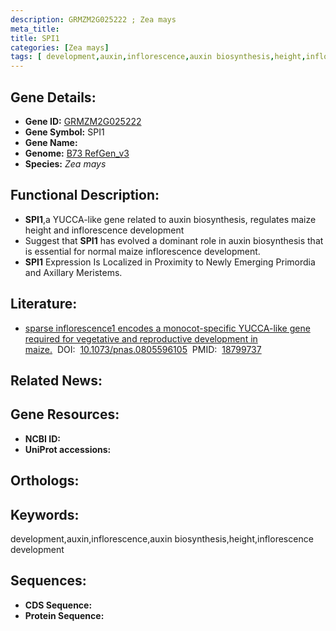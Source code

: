 ```yaml
---
description: GRMZM2G025222 ; Zea mays
meta_title:
title: SPI1
categories: [Zea mays]
tags: [ development,auxin,inflorescence,auxin biosynthesis,height,inflorescence development ]
---
```


## Gene Details:
- **Gene ID:**	[GRMZM2G025222]()
- **Gene Symbol:** SPI1
- **Gene Name:** 
- **Genome:** [B73 RefGen_v3]()
- **Species:** *Zea mays*

## Functional Description:
   - **SPI1**,a YUCCA-like gene related to auxin biosynthesis, regulates maize height and inflorescence development
   - Suggest that **SPI1** has evolved a dominant role in auxin biosynthesis that is essential for normal maize inflorescence development.
   - **SPI1** Expression Is Localized in Proximity to Newly Emerging Primordia and Axillary Meristems.

## Literature:
   - [sparse inflorescence1 encodes a monocot-specific YUCCA-like gene required for vegetative and reproductive development in maize.]( https://cn.bing.com/search?q=SPI1+Gallavotti+et+al.%2C+2008&qs=n&form=QBRE&sp=-1&lq=0&pq=spi1+gallavotti+et+al.%2C+2008&sc=10-28&sk=&cvid=7A2B1C7E60884E32AD32BAA282516658&ghsh=0&ghacc=0&ghpl=)&nbsp;&nbsp;DOI:&nbsp;&nbsp;[10.1073/pnas.0805596105](https://cn.bing.com/search?q=SPI1+Gallavotti+et+al.%2C+2008&qs=n&form=QBRE&sp=-1&lq=0&pq=spi1+gallavotti+et+al.%2C+2008&sc=10-28&sk=&cvid=7A2B1C7E60884E32AD32BAA282516658&ghsh=0&ghacc=0&ghpl=)&nbsp;&nbsp;PMID:&nbsp;&nbsp;[18799737](https://pubmed.ncbi.nlm.nih.gov/18799737/)

## Related News:

## Gene Resources:
- **NCBI ID:** [](https://www.ncbi.nlm.nih.gov/gene/?term=)
- **UniProt accessions:** [](https://www.uniprot.org/uniprotkb//entry)

## Orthologs:

## Keywords:
development,auxin,inflorescence,auxin biosynthesis,height,inflorescence development

## Sequences:
- **CDS Sequence:**
- **Protein Sequence:**

